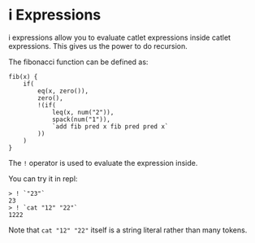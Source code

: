 # i Expressions

i expressions allow you to evaluate catlet expressions inside catlet expressions. This gives us the power to do recursion.

The fibonacci function can be defined as:

```meow
fib(x) {
    if(
        eq(x, zero()),
        zero(),
        !(if(
            leq(x, num("2")),
            spack(num("1")),
            `add fib pred x fib pred pred x`
        ))
    )
}
```

The `!` operator is used to evaluate the expression inside.

You can try it in repl:

```
> ! `"23"`
23
> ! `cat "12" "22"`
1222
```

Note that `cat "12" "22"` itself is a string literal rather than many tokens.
